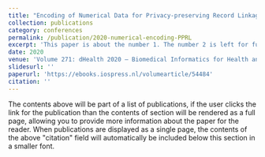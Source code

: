 ```yaml
---
title: "Encoding of Numerical Data for Privacy-preserving Record Linkage"
collection: publications
category: conferences
permalink: /publication/2020-numerical-encoding-PPRL
excerpt: 'This paper is about the number 1. The number 2 is left for future work.'
date: 2020
venue: 'Volume 271: dHealth 2020 – Biomedical Informatics for Health and Care'
slidesurl: ''
paperurl: 'https://ebooks.iospress.nl/volumearticle/54484'
citation: ''
---
```


The contents above will be part of a list of publications, if the user clicks the link for the publication than the contents of section will be rendered as a full page, allowing you to provide more information about the paper for the reader. When publications are displayed as a single page, the contents of the above "citation" field will automatically be included below this section in a smaller font.